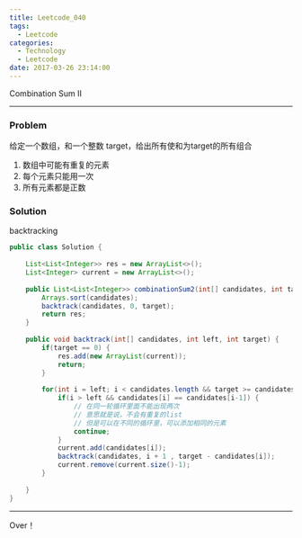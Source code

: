 ```yaml
---
title: Leetcode_040
tags:
  - Leetcode
categories:
  - Technology
  - Leetcode
date: 2017-03-26 23:14:00
---
```

Combination Sum II
<!-- more -->

***

### Problem
给定一个数组，和一个整数 target，给出所有使和为target的所有组合

1. 数组中可能有重复的元素
2. 每个元素只能用一次
2. 所有元素都是正数

### Solution

backtracking

``` java
public class Solution {
    
    List<List<Integer>> res = new ArrayList<>();
    List<Integer> current = new ArrayList<>();
    
    public List<List<Integer>> combinationSum2(int[] candidates, int target) {
        Arrays.sort(candidates);
        backtrack(candidates, 0, target);
        return res;
    }
    
    public void backtrack(int[] candidates, int left, int target) {
        if(target == 0) {
            res.add(new ArrayList(current));
            return;
        }
        
        for(int i = left; i < candidates.length && target >= candidates[i]; i++) {
            if(i > left && candidates[i] == candidates[i-1]) {
                // 在同一轮循环里面不能出现两次
                // 意思就是说，不会有重复的list
                // 但是可以在不同的循环里，可以添加相同的元素
                continue;
            }
            current.add(candidates[i]);
            backtrack(candidates, i + 1 , target - candidates[i]);
            current.remove(current.size()-1);
        }
        
    }
}
```


*** 

Over！










































